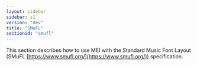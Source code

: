 ```yaml
---
layout: sidebar
sidebar: s1
version: "dev"
title: "SMuFL"
sectionid: "smufl"
---
```


This section describes how to use MEI with the Standard Music Font Layout (SMuFL [https://www.smufl.org/](https://www.smufl.org/)) specification.
